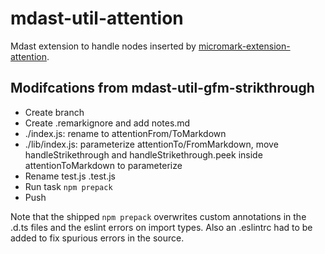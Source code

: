 # mdast-util-attention

Mdast extension to handle nodes inserted by [micromark-extension-attention](https://github.com/TRIAEIOU/micromark-extension-attention).

## Modifcations from mdast-util-gfm-strikthrough

- Create branch
- Create .remarkignore and add notes.md
- ./index.js: rename to attentionFrom/ToMarkdown
- ./lib/index.js: parameterize attentionTo/FromMarkdown, move handleStrikethrough and handleStrikethrough.peek inside attentionToMarkdown to parameterize
- Rename test.js .test.js
- Run task `npm prepack`
- Push

Note that the shipped `npm prepack` overwrites custom annotations in the .d.ts files and the eslint errors on import types. Also an .eslintrc had to be added to fix spurious errors in the source.
